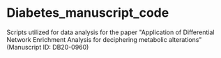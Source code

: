 # Diabetes_manuscript_code
Scripts utilized for data analysis for the paper "Application of Differential Network Enrichment Analysis for deciphering metabolic alterations"
(Manuscript ID: DB20-0960)
